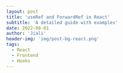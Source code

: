 ```yaml
---
layout: post
title: 'useRef and ForwardRef in React'
subtitle: 'A detailed guide with examples'
date: 2022-08-01
author: 'Jiali'
header-img: 'img/post-bg-react.png'
tags:
  - React
  - Frontend
  - Hooks
---
```

